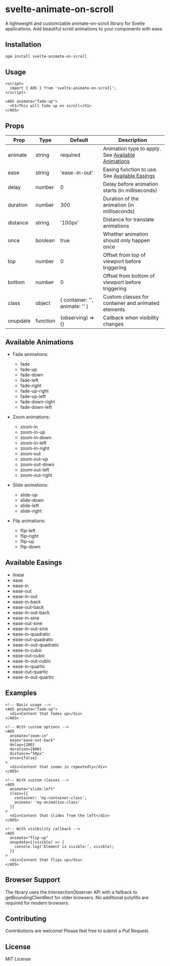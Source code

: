 # svelte-animate-on-scroll

A lightweight and customizable animate-on-scroll library for Svelte applications. Add beautiful scroll animations to your components with ease.

## Installation

```bash
npm install svelte-animate-on-scroll
```

## Usage

```svelte
<script>
  import { AOS } from 'svelte-animate-on-scroll';
</script>

<AOS animate="fade-up">
  <h1>This will fade up on scroll</h1>
</AOS>
```

## Props

| Prop | Type | Default | Description |
|------|------|---------|-------------|
| animate | string | required | Animation type to apply. See [Available Animations](#available-animations) |
| ease | string | 'ease-in-out' | Easing function to use. See [Available Easings](#available-easings) |
| delay | number | 0 | Delay before animation starts (in milliseconds) |
| duration | number | 300 | Duration of the animation (in milliseconds) |
| distance | string | '100px' | Distance for translate animations |
| once | boolean | true | Whether animation should only happen once |
| top | number | 0 | Offset from top of viewport before triggering |
| bottom | number | 0 | Offset from bottom of viewport before triggering |
| class | object | { container: '', animate: '' } | Custom classes for container and animated elements |
| onupdate | function | (observing) => {} | Callback when visibility changes |

## Available Animations

- Fade animations:
  - fade
  - fade-up
  - fade-down
  - fade-left
  - fade-right
  - fade-up-right
  - fade-up-left
  - fade-down-right
  - fade-down-left

- Zoom animations:
  - zoom-in
  - zoom-in-up
  - zoom-in-down
  - zoom-in-left
  - zoom-in-right
  - zoom-out
  - zoom-out-up
  - zoom-out-down
  - zoom-out-left
  - zoom-out-right

- Slide animations:
  - slide-up
  - slide-down
  - slide-left
  - slide-right

- Flip animations:
  - flip-left
  - flip-right
  - flip-up
  - flip-down

## Available Easings

- linear
- ease
- ease-in
- ease-out
- ease-in-out
- ease-in-back
- ease-out-back
- ease-in-out-back
- ease-in-sine
- ease-out-sine
- ease-in-out-sine
- ease-in-quadratic
- ease-out-quadratic
- ease-in-out-quadratic
- ease-in-cubic
- ease-out-cubic
- ease-in-out-cubic
- ease-in-quartic
- ease-out-quartic
- ease-in-out-quartic

## Examples

```svelte
<!-- Basic usage -->
<AOS animate="fade-up">
  <div>Content that fades up</div>
</AOS>

<!-- With custom options -->
<AOS
  animate="zoom-in"
  ease="ease-out-back"
  delay={200}
  duration={600}
  distance="50px"
  once={false}
>
  <div>Content that zooms in repeatedly</div>
</AOS>

<!-- With custom classes -->
<AOS
  animate="slide-left"
  class={{
    container: 'my-container-class',
    animate: 'my-animation-class'
  }}
>
  <div>Content that slides from the left</div>
</AOS>

<!-- With visibility callback -->
<AOS
  animate="flip-up"
  onupdate={(visible) => {
    console.log('Element is visible:', visible);
  }}
>
  <div>Content that flips up</div>
</AOS>
```

## Browser Support

The library uses the IntersectionObserver API with a fallback to getBoundingClientRect for older browsers. No additional polyfills are required for modern browsers.

## Contributing

Contributions are welcome! Please feel free to submit a Pull Request.

## License

MIT License
